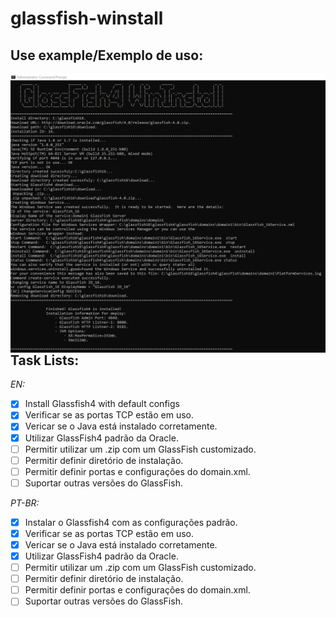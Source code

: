 # __glassfish-winstall__

## Use example/Exemplo de uso:
<img src="images/g4winstall.png"
     alt="Exemple"
     style="float: left; margin-right: 10px;" />
<br/>

## Task Lists:
_EN:_
- [x] Install Glassfish4 with default configs
- [x] Verificar se as portas TCP estão em uso.
- [x] Vericar se o Java está instalado corretamente.
- [x] Utilizar GlassFish4 padrão da Oracle.
- [ ] Permitir utilizar um .zip com um GlassFish customizado.
- [ ] Permitir definir diretório de instalação.
- [ ] Permitir definir portas e configurações do domain.xml.
- [ ] Suportar outras versões do GlassFish.

_PT-BR:_
- [x] Instalar o Glassfish4 com as configurações padrão.
- [x] Verificar se as portas TCP estão em uso.
- [x] Vericar se o Java está instalado corretamente.
- [x] Utilizar GlassFish4 padrão da Oracle.
- [ ] Permitir utilizar um .zip com um GlassFish customizado.
- [ ] Permitir definir diretório de instalação.
- [ ] Permitir definir portas e configurações do domain.xml.
- [ ] Suportar outras versões do GlassFish.
